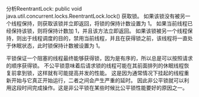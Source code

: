 分析ReentrantLock:
public void java.util.concurrent.locks.ReentrantLock.lock()
    获取锁。
    如果该锁没有被另一个线程保持，则获取该锁并立即返回，将锁的保持计数设置为 1。
    如果当前线程已经保持该锁，则将保持计数加 1，并且该方法立即返回。
    如果该锁被另一个线程保持，则出于线程调度的目的，禁用当前线程，并且在获得锁之前，该线程将一直处于休眠状态，此时锁保持计数被设置为 1。

平锁保证一个阻塞的线程最终能够获得锁，因为是有序的，所以总是可以按照请求的顺序获得锁。
不公平锁意味着后请求锁的线程可能在其前面排列的休眠线程恢复前拿到锁，这样就有可能提高并发的性能。
这是因为通常情况下挂起的线程重新开始与它真正开始运行，二者之间会产生严重的延时。
因此非公平锁就可以利用这段时间完成操作。这是非公平锁在某些时候比公平锁性能要好的原因之一。



